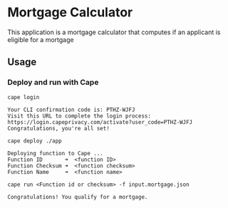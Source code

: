 # Mortgage Calculator

This application is a mortgage calculator that computes if an applicant is eligible for a mortgage
## Usage

### Deploy and run with Cape
```
cape login

Your CLI confirmation code is: PTHZ-WJFJ
Visit this URL to complete the login process: https://login.capeprivacy.com/activate?user_code=PTHZ-WJFJ
Congratulations, you're all set!
```

```
cape deploy ./app

Deploying function to Cape ...
Function ID       ➜  <function ID>
Function Checksum ➜  <function checksum>
Function Name     ➜  <function name> 
```

```
cape run <Function id or checksum> -f input.mortgage.json

Congratulations! You qualify for a mortgage.
```
